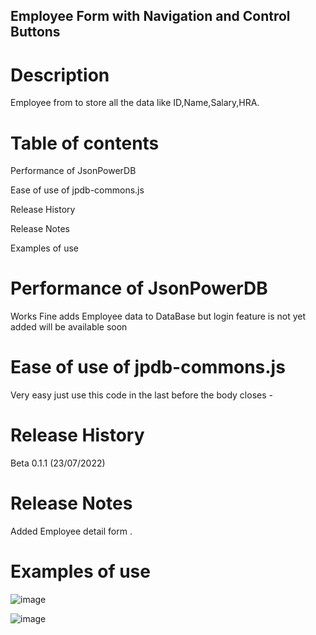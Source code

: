 ## Employee Form with Navigation and Control Buttons

# Description

Employee from to store all the data like ID,Name,Salary,HRA.

# Table of contents

Performance of JsonPowerDB 

Ease of use of jpdb-commons.js

Release History

Release Notes 

Examples of use

# Performance of JsonPowerDB 

 Works Fine adds Employee data to DataBase but login feature is not yet added will be available soon

# Ease of use of jpdb-commons.js

Very easy just use this code in the last before the body closes -

<script type='text/javascript' src="http://login2explore.com/jpdb/resources/js/0.0.4/jpdb-commons.js"></script>

# Release History

Beta 0.1.1 (23/07/2022)

# Release Notes 

Added Employee detail form .

# Examples of use


![image](https://user-images.githubusercontent.com/68528688/180197529-823fb137-bc8d-4216-befc-703b64f84064.png)


![image](https://user-images.githubusercontent.com/68528688/180197487-d1ebc3a7-272c-496e-86f0-19028989d2be.png)
